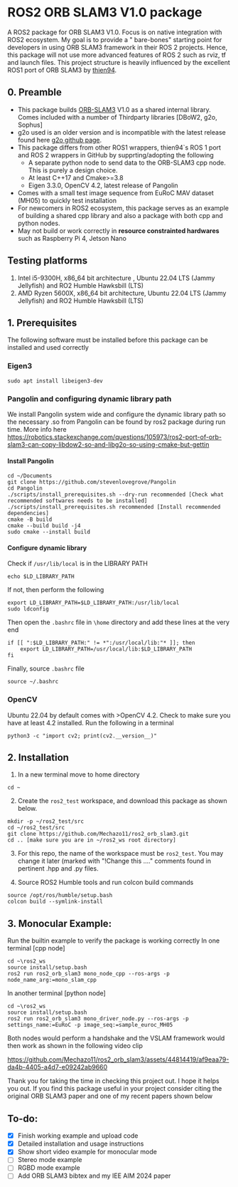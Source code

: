 # ROS2 ORB SLAM3 V1.0 package

A ROS2 package for ORB SLAM3 V1.0. Focus is on native integration with ROS2 ecosystem. My goal is to provide a "
bare-bones" starting point for developers in using ORB SLAM3 framework in their ROS 2 projects. Hence, this package will
not use more advanced features of ROS 2 such as rviz, tf and launch files. This project structure is heavily influenced
by the excellent ROS1 port of ORB SLAM3 by [thien94](https://github.com/thien94/orb_slam3_ros/tree/master).

## 0. Preamble

* This package builds [ORB-SLAM3](https://github.com/UZ-SLAMLab/ORB_SLAM3) V1.0 as a shared internal library. Comes
  included with a number of Thirdparty libraries [DBoW2, g2o, Sophus]
* g2o used is an older version and is incompatible with the latest release found
  here [g2o github page](https://github.com/RainerKuemmerle/g2o).
* This package differs from other ROS1 wrappers, thien94`s ROS 1 port and ROS 2 wrappers in GitHub by supprting/adopting
  the following
    * A separate python node to send data to the ORB-SLAM3 cpp node. This is purely a design choice.
    * At least C++17 and Cmake>=3.8
    * Eigen 3.3.0, OpenCV 4.2, latest release of Pangolin
* Comes with a small test image sequence from EuRoC MAV dataset (MH05) to quickly test installation
* For newcomers in ROS2 ecosystem, this package serves as an example of building a shared cpp library and also a package
  with both cpp and python nodes.
* May not build or work correctly in **resource constrainted hardwares** such as Raspberry Pi 4, Jetson Nano

## Testing platforms

1. Intel i5-9300H, x86_64 bit architecture , Ubuntu 22.04 LTS (Jammy Jellyfish) and RO2 Humble Hawksbill (LTS)
2. AMD Ryzen 5600X, x86_64 bit architecture, Ubuntu 22.04 LTS (Jammy Jellyfish) and RO2 Humble Hawksbill (LTS)

## 1. Prerequisites

The following software must be installed before this package can be installed and used correctly

### Eigen3

```
sudo apt install libeigen3-dev
```

### Pangolin and configuring dynamic library path

We install Pangolin system wide and configure the dynamic library path so the necessary .so from Pangolin can be found
by ros2 package during run time. More info
here https://robotics.stackexchange.com/questions/105973/ros2-port-of-orb-slam3-can-copy-libdow2-so-and-libg2o-so-using-cmake-but-gettin

#### Install Pangolin

```
cd ~/Documents
git clone https://github.com/stevenlovegrove/Pangolin
cd Pangolin
./scripts/install_prerequisites.sh --dry-run recommended [Check what recommended softwares needs to be installed]
./scripts/install_prerequisites.sh recommended [Install recommended dependencies]
cmake -B build
cmake --build build -j4
sudo cmake --install build
```

#### Configure dynamic library

Check if ```/usr/lib/local``` is in the LIBRARY PATH

```
echo $LD_LIBRARY_PATH
```

If not, then perform the following

```
export LD_LIBRARY_PATH=$LD_LIBRARY_PATH:/usr/lib/local
sudo ldconfig
```

Then open the ```.bashrc``` file in ```\home``` directory and add these lines at the very end

```
if [[ ":$LD_LIBRARY_PATH:" != *":/usr/local/lib:"* ]]; then
    export LD_LIBRARY_PATH=/usr/local/lib:$LD_LIBRARY_PATH
fi
```

Finally, source ```.bashrc``` file

```
source ~/.bashrc
```

### OpenCV

Ubuntu 22.04 by default comes with >OpenCV 4.2. Check to make sure you have at least 4.2 installed. Run the following in
a terminal

```
python3 -c "import cv2; print(cv2.__version__)"
```

## 2. Installation

1. In a new terminal move to home directory

```
cd ~
```

2. Create the ```ros2_test``` workspace, and download this package as shown below.

```
mkdir -p ~/ros2_test/src
cd ~/ros2_test/src
git clone https://github.com/Mechazo11/ros2_orb_slam3.git
cd .. [make sure you are in ~/ros2_ws root directory]
```

3. For this repo, the name of the workspace must be ```ros2_test```. You may change it later (marked with "!Change
   this ...." comments found in pertinent .hpp and .py files.

4. Source ROS2 Humble tools and run colcon build commands

```
source /opt/ros/humble/setup.bash
colcon build --symlink-install
```

## 3. Monocular Example:

Run the builtin example to verify the package is working correctly
In one terminal [cpp node]

```
cd ~\ros2_ws
source install/setup.bash
ros2 run ros2_orb_slam3 mono_node_cpp --ros-args -p node_name_arg:=mono_slam_cpp
```

In another terminal [python node]

```
cd ~\ros2_ws
source install/setup.bash
ros2 run ros2_orb_slam3 mono_driver_node.py --ros-args -p settings_name:=EuRoC -p image_seq:=sample_euroc_MH05
```

Both nodes would perform a handshake and the VSLAM framework would then work as shown in the following video clip

https://github.com/Mechazo11/ros2_orb_slam3/assets/44814419/af9eaa79-da4b-4405-a4d7-e09242ab9660

Thank you for taking the time in checking this project out. I hope it helps you out. If you find this package useful in
your project consider citing the original ORB SLAM3 paper and one of my recent papers shown below

## To-do:

- [x] Finish working example and upload code
- [x] Detailed installation and usage instructions
- [x] Show short video example for monocular mode
- [ ] Stereo mode example
- [ ] RGBD mode example
- [ ] Add ORB SLAM3 bibtex and my IEE AIM 2024 paper
